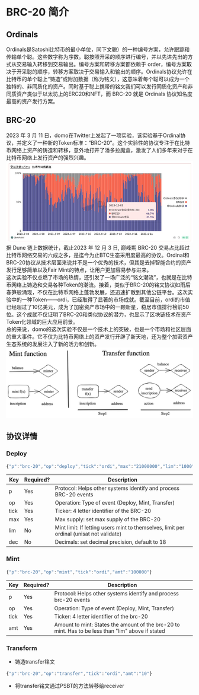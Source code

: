 # BRC-20 简介
## Ordinals
Ordinals是Satoshi比特币的最小单位，同下文聪）的一种编号方案，允许跟踪和传输单个聪。这些数字称为序数。聪按照开采的顺序进行编号，并以先进先出的方式从交易输入转移到交易输出。编号方案和转移方案都依赖于 order，编号方案取决于开采聪的顺序，转移方案取决于交易输入和输出的顺序。Ordinals协议允许在比特币的单个聪上“铸造”或附加数据（称为铭文），这意味着每个聪可以成为一个独特的、非同质化的资产。同时基于聪上携带的铭文我们可以发行同质化资产和非同质资产类似于以太坊上的ERC20和NFT，而 BRC-20 就是 Ordinals 协议知名度最高的资产发行方案。

## BRC-20
2023 年 3 月 11 日，domo在Twitter上发起了一项实验，该实验基于Ordinal协议，并定义了一种新的Token标准：“BRC-20”。这个实验性的协议专注于在比特币网络上资产的铸造和转移，意外地打开了潘多拉魔盒，激发了人们多年来对于在比特币网络上发行资产的强烈兴趣。  
![dune](./images/dune.jpg)
据 Dune 链上数据统计，截止2023 年 12 月 3 日, 巅峰期 BRC-20 交易占比超过比特币网络交易的六成之多，是迄今为止BTC生态采用度最高的协议。Ordinal和BRC-20协议从技术层面来说并不是一个优秀的技术，但其是去掉智能合约的资产发行足够简单以及Fair Mint的特点，让用户更加容易参与进来。  
这次实验不仅点燃了市场的热情，还引发了一场广泛的“铭文潮流”，也就是在比特币网络上铸造和交易各种Token的潮流。接着，类似于BRC-20的铭文协议如雨后春笋般涌现，不仅在比特币网络上蓬勃发展，还迅速扩散到其他公链平台。这次实验中的一种Token——ordi，已经取得了显著的市场成就。截至目前，ordi的市值已经超过了10亿美元，成为了加密资产市场中的一颗新星，稳居市值排行榜前50位。这个成就不仅证明了BRC-20和类似协议的潜力，也显示了区块链技术在资产Token化领域的巨大应用前景。  
总的来说，domo的这次实验不仅是一个技术上的突破，也是一个市场和社区层面的重大事件。它不仅为比特币网络上的资产发行开辟了新天地，还为整个加密资产生态系统的发展注入了新的活力和创新。
![brc20-experiment](./images/brc20-experiment.jpg)

## 协议详情
### Deploy
```js
{"p":"brc-20","op":"deploy","tick":"ordi","max":"21000000","lim":"1000"}
```
| Key  | Required? | Description                                                                                   |
|------|-----------|-----------------------------------------------------------------------------------------------|
| p    | Yes       | Protocol: Helps other systems identify and process BRC-20 events                              |
| op   | Yes       | Operation: Type of event (Deploy, Mint, Transfer)                                             |
| tick | Yes       | Ticker: 4 letter identifier of the BRC-20                                                     |
| max  | Yes       | Max supply: set max supply of the BRC-20                                                      |
| lim  | No        | Mint limit: If letting users mint to themselves, limit per ordinal (unisat not validate)     |
| dec  | No        | Decimals: set decimal precision, default to 18                                               |

### Mint
```js
{"p":"brc-20","op":"mint","tick":"ordi","amt":"100000"}
```
| Key  | Required? | Description                                                       |
|------|-----------|-------------------------------------------------------------------|
| p    | Yes       | Protocol: Helps other systems identify and process brc-20 events   |
| op   | Yes       | Operation: Type of event (Deploy, Mint, Transfer)                 |
| tick | Yes       | Ticker: 4 letter identifier of the brc-20                         |
| amt  | Yes       | Amount to mint: States the amount of the brc-20 to mint. Has to be less than "lim" above if stated |

### Transform
- 铸造transfer铭文
```js
{"p":"brc-20","op":"transfer","tick":"ordi","amt":"10"}
```
- 将transfer铭文通过PSBT的方法转移给receiver